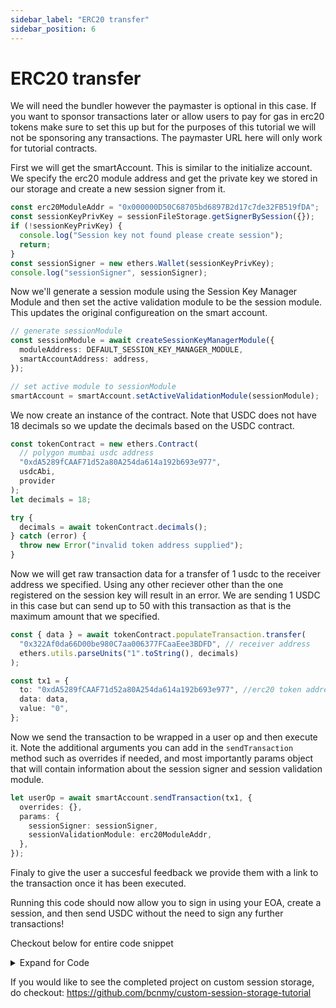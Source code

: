 ```yaml
---
sidebar_label: "ERC20 transfer"
sidebar_position: 6
---
```


# ERC20 transfer

We will need the bundler however the paymaster is optional in this case. If you want to sponsor transactions later or allow users to pay for gas in erc20 tokens make sure to set this up but for the purposes of this tutorial we will not be sponsoring any transactions. The paymaster URL here will only work for tutorial contracts.

First we will get the smartAccount. This is similar to the initialize account.
We specify the erc20 module address and get the private key we stored in our storage and create a new session signer from it.

```typescript
const erc20ModuleAddr = "0x000000D50C68705bd6897B2d17c7de32FB519fDA";
const sessionKeyPrivKey = sessionFileStorage.getSignerBySession({});
if (!sessionKeyPrivKey) {
  console.log("Session key not found please create session");
  return;
}
const sessionSigner = new ethers.Wallet(sessionKeyPrivKey);
console.log("sessionSigner", sessionSigner);
```

Now we'll generate a session module using the Session Key Manager Module and then set the active validation module to be the session module. This updates the original configureation on the smart account.

```typescript
// generate sessionModule
const sessionModule = await createSessionKeyManagerModule({
  moduleAddress: DEFAULT_SESSION_KEY_MANAGER_MODULE,
  smartAccountAddress: address,
});

// set active module to sessionModule
smartAccount = smartAccount.setActiveValidationModule(sessionModule);
```

We now create an instance of the contract. Note that USDC does not have 18 decimals so we update the decimals based on the USDC contract.

```typescript
const tokenContract = new ethers.Contract(
  // polygon mumbai usdc address
  "0xdA5289fCAAF71d52a80A254da614a192b693e977",
  usdcAbi,
  provider
);
let decimals = 18;

try {
  decimals = await tokenContract.decimals();
} catch (error) {
  throw new Error("invalid token address supplied");
}
```

Now we will get raw transaction data for a transfer of 1 usdc to the receiver address we specified. Using any other reciever other than the one registered on the session key will result in an error. We are sending 1 USDC in this case but can send up to 50 with this transaction as that is the maximum amount that we specified.

```typescript
const { data } = await tokenContract.populateTransaction.transfer(
  "0x322Af0da66D00be980C7aa006377FCaaEee3BDFD", // receiver address
  ethers.utils.parseUnits("1".toString(), decimals)
);

const tx1 = {
  to: "0xdA5289fCAAF71d52a80A254da614a192b693e977", //erc20 token address
  data: data,
  value: "0",
};
```

Now we send the transaction to be wrapped in a user op and then execute it. Note the additional arguments you can add in the `sendTransaction` method such as overrides if needed, and most importantly params object that will contain information about the session signer and session validation module.

```typescript
let userOp = await smartAccount.sendTransaction(tx1, {
  overrides: {},
  params: {
    sessionSigner: sessionSigner,
    sessionValidationModule: erc20ModuleAddr,
  },
});
```

Finaly to give the user a succesful feedback we provide them with a link to the transaction once it has been executed.

Running this code should now allow you to sign in using your EOA, create a session, and then send USDC without the need to sign any further transactions!

Checkout below for entire code snippet

<details>
<summary> Expand for Code </summary>

```typescript
import usdcAbi from "./usdcabi.json";
import { config } from "dotenv";
import {
  createSmartAccountClient,
  DEFAULT_SESSION_KEY_MANAGER_MODULE,
  createSessionKeyManagerModule,
} from "@biconomy/account";
import { Wallet, providers, ethers } from "ethers";

import { SessionFileStorage } from "./customSession";
config();

let smartAccount: BiconomySmartAccountV2;
let address: string;

const provider = new providers.JsonRpcProvider(
  "https://rpc.ankr.com/polygon_mumbai"
);
const wallet = new Wallet(process.env.PRIVATE_KEY || "", provider);

async function createAccount() {
  let biconomySmartAccount = await createSmartAccountClient({
    signer: wallet,
    bundlerUrl,
    biconomyPaymasterApiKey: paymasterApiKey,
  });
  address = await biconomySmartAccount.getAccountAddress();
  console.log(address);
  smartAccount = biconomySmartAccount;

  return biconomySmartAccount;
}

const erc20Transfer = async (
  sessionFileStorage: SessionFileStorage,
  amount: string
) => {
  if (!address || !smartAccount) {
    console.log("Please connect wallet first");
    return;
  }
  try {
    const erc20ModuleAddr = "0x000000D50C68705bd6897B2d17c7de32FB519fDA";
    // get session key from file storage
    const sessionKeyPrivKey = await sessionFileStorage.getSignerBySession({});
    console.log("sessionKeyPrivKey", sessionKeyPrivKey);
    if (!sessionKeyPrivKey) {
      console.log("Session key not found please create session");
      return;
    }
    //@ts-ignore
    const sessionSigner = new ethers.Wallet(sessionKeyPrivKey);
    console.log("sessionSigner", sessionSigner);
    // generate sessionModule
    const sessionModule = await SessionKeyManagerModule.create({
      moduleAddress: DEFAULT_SESSION_KEY_MANAGER_MODULE,
      smartAccountAddress: address,
      sessionStorageClient: sessionFileStorage,
    });
    // set active module to sessionModule
    smartAccount = smartAccount.setActiveValidationModule(sessionModule);

    const tokenContract = new ethers.Contract(
      // polygon mumbai usdc address
      "0xdA5289fCAAF71d52a80A254da614a192b693e977",
      usdcAbi,
      provider
    );
    let decimals = 18;

    try {
      decimals = await tokenContract.decimals();
    } catch (error) {
      throw new Error("invalid token address supplied");
    }
    const { data } = await tokenContract.populateTransaction.transfer(
      "0x322Af0da66D00be980C7aa006377FCaaEee3BDFD", // receiver address
      ethers.utils.parseUnits(amount, decimals)
    );

    // generate tx data to erc20 transfer
    const tx1 = {
      to: "0xdA5289fCAAF71d52a80A254da614a192b693e977", //erc20 token address
      data: data,
      value: "0",
    };

    // build user op
    // const ifModuleEnabled = await smartAccount.isModuleEnabled("")
    let userOpResponse = await smartAccount.sendTransaction(tx1, {
      params: {
        sessionSigner: sessionSigner,
        sessionValidationModule: erc20ModuleAddr,
      },
    });
    console.log("userOpHash", userOpResponse);
    const { receipt } = await userOpResponse.wait(1);
    console.log("txHash", receipt.transactionHash);
    const polygonScanlink = `https://mumbai.polygonscan.com/tx/${receipt.transactionHash}`;
  } catch (err: any) {
    console.error(err);
  }
};

async function executeTransaction() {
  await createAccount();
  const sessionFileStorage: SessionFileStorage = new SessionFileStorage(
    address
  );
  await erc20Transfer(sessionFileStorage, "0.019");
  await erc20Transfer(sessionFileStorage, "0.018");
}

executeTransaction();
```

</details>

If you would like to see the completed project on custom session storage, do checkout: https://github.com/bcnmy/custom-session-storage-tutorial
